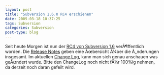 ```yaml
---
layout: post
title: "Subversion 1.6.0 RC4 erschienen"
date: 2009-03-18 10:37:25
tags: Subversion
categories: Subversion
post-type: blog
---
```

Seit heute Morgen ist nun der <a href="http://subversion.tigris.org/ds/viewMessage.do?dsForumId=462&dsMessageId=1345448">RC4 von Subversion 1.6</a> verÃ¶ffentlich worden. Die <a href="http://subversion.tigris.org/svn_1.6_releasenotes.html">Release Notes</a> geben eine Ãœbersicht Ã¼ber die Ã„nderungen insgesamt. Im aktuellen <a href="http://svn.collab.net/repos/svn/trunk/CHANGES">Change Log</a>, kann man sich genau anschauen was geÃ¤ndert wurde. Bitte den ChangeLog noch nicht fÃ¼r 100%ig nehmen, da derzeit noch daran gefeilt wird.